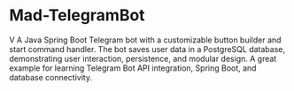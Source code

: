 # Mad-TelegramBot
V    A Java Spring Boot Telegram bot with a customizable button builder and start command handler. The bot saves user data in a PostgreSQL database, demonstrating user interaction, persistence, and modular design. A great example for learning Telegram Bot API integration, Spring Boot, and database connectivity.

